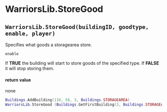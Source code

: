 # WarriorsLib.StoreGood

## `WarriorsLib.StoreGood(buildingID, goodtype, enable, player)`

Specifies what goods a storagearea store.

`enable`

If **TRUE** the building will start to store goods of the specified type. If **FALSE** it will stop storing them.

#### return value

none

```lua
Buildings.AddBuilding(118, 58, 3, Buildings.STORAGEAREA)
WarriorsLib.StoreGood (Buildings.GetFirstBuilding(3, Buildings.STORAGEAREA), Goods.GOLDBAR, 1, 3, 1)
```
